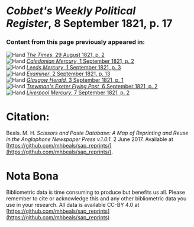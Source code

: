 # *Cobbet's Weekly Political Register*, 8 September 1821, p. 17  
  
### Content from this page previously appeared in:  
![Hand](http://scissorsandpaste.net/wp-content/uploads/2017/06/smallhandpointer.png) [*The Times*, 29 August 1821, p. 2](https://mhbeals.github.io/sap_html/The-Times/The-Times-29-August-1821-p-2)  
![Hand](http://scissorsandpaste.net/wp-content/uploads/2017/06/smallhandpointer.png) [*Caledonian Mercury*, 1 September 1821, p. 2](https://mhbeals.github.io/sap_html/Caledonian-Mercury/Caledonian-Mercury-1-September-1821-p-2)  
![Hand](http://scissorsandpaste.net/wp-content/uploads/2017/06/smallhandpointer.png) [*Leeds Mercury*, 1 September 1821, p. 3](https://mhbeals.github.io/sap_html/Leeds-Mercury/Leeds-Mercury-1-September-1821-p-3)  
![Hand](http://scissorsandpaste.net/wp-content/uploads/2017/06/smallhandpointer.png) [*Examiner*, 2 September 1821, p. 13](https://mhbeals.github.io/sap_html/Examiner/Examiner-2-September-1821-p-13)  
![Hand](http://scissorsandpaste.net/wp-content/uploads/2017/06/smallhandpointer.png) [*Glasgow Herald*, 3 September 1821, p. 1](https://mhbeals.github.io/sap_html/Glasgow-Herald/Glasgow-Herald-3-September-1821-p-1)  
![Hand](http://scissorsandpaste.net/wp-content/uploads/2017/06/smallhandpointer.png) [*Trewman's Exeter Flying Post*, 6 September 1821, p. 2](https://mhbeals.github.io/sap_html/Trewman's-Exeter-Flying-Post/Trewman's-Exeter-Flying-Post-6-September-1821-p-2)  
![Hand](http://scissorsandpaste.net/wp-content/uploads/2017/06/smallhandpointer.png) [*Liverpool Mercury*, 7 September 1821, p. 2](https://mhbeals.github.io/sap_html/Liverpool-Mercury/Liverpool-Mercury-7-September-1821-p-2)  


# Citation: 

Beals. M. H. *Scissors and Paste Database: A Map of Reprinting and Reuse in the Anglophone Newspaper Press v.1.0.1.* 2 June 2017. Available at [https://github.com/mhbeals/sap_reprints/](https://github.com/mhbeals/sap_reprints/). 

# Nota Bona

Bibliometric data is time consuming to produce but benefits us all. Please remember to cite or acknowledge this and any other bibliometric data you use in your research. All data is available CC-BY 4.0 at [https://github.com/mhbeals/sap_reprints](https://github.com/mhbeals/sap_reprints)
